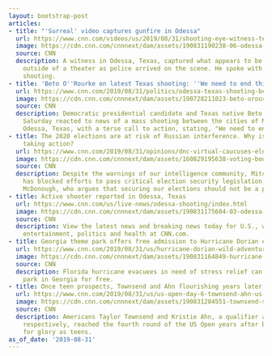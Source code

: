 ```yaml
---
layout: bootstrap-post
articles:
- title: "'Surreal' video captures gunfire in Odessa"
  url: https://www.cnn.com/videos/us/2019/08/31/shooting-eye-witness-texas-odessa-beeper-nr-vpx.cnn
  image: https://cdn.cnn.com/cnnnext/dam/assets/190831190238-06-odessa-midland-shooting-0831-super-tease.jpg
  source: CNN
  description: A witness in Odessa, Texas, captured what appears to be a gunman shooting
    outside of a theater as police arrived on the scene. He spoke with CNN after the
    shooting.
- title: 'Beto O''Rourke on latest Texas shooting: ''We need to end this epidemic'''
  url: https://www.cnn.com/2019/08/31/politics/odessa-texas-shooting-beto-orourke-donald-trump/index.html
  image: https://cdn.cnn.com/cnnnext/dam/assets/190728211023-beto-orourke-rally-super-tease.jpg
  source: CNN
  description: Democratic presidential candidate and Texas native Beto O'Rourke on
    Saturday reacted to news of a mass shooting between the cities of Midland and
    Odessa, Texas, with a terse call to action, stating, "We need to end this epidemic."
- title: The 2020 elections are at risk of Russian interference. Why isn't the GOP
    taking action?
  url: https://www.cnn.com/2019/08/31/opinions/dnc-virtual-caucuses-election-security-mcdonough/index.html
  image: https://cdn.cnn.com/cnnnext/dam/assets/160829195638-voting-booth-file-super-tease.jpg
  source: CNN
  description: Despite the warnings of our intelligence community, Mitch McConnell
    has blocked efforts to pass critical election security legislation, writes Denis
    McDonough, who argues that securing our elections should not be a partisan issue.
- title: Active shooter reported in Odessa, Texas
  url: https://www.cnn.com/us/live-news/odessa-shooting/index.html
  image: https://cdn.cnn.com/cnnnext/dam/assets/190831175604-03-odessa-midland-shooting-0831-super-tease.jpg
  source: CNN
  description: View the latest news and breaking news today for U.S., world, weather,
    entertainment, politics and health at CNN.com.
- title: Georgia theme park offers free admission to Hurricane Dorian evacuees
  url: https://www.cnn.com/2019/08/31/us/hurricane-dorian-wild-adventures-theme-park-trnd/index.html
  image: https://cdn.cnn.com/cnnnext/dam/assets/190831164849-hurricane-dorian-wild-adventures-theme-park-admission-trnd-super-tease.jpg
  source: CNN
  description: Florida hurricane evacuees in need of stress relief can visit a theme
    park in Georgia for free.
- title: Once teen prospects, Townsend and Ahn flourishing years later at US Open
  url: https://www.cnn.com/2019/08/31/us/us-open-day-6-townsend-ahn-us-open-tennis-spt-intl/index.html
  image: https://cdn.cnn.com/cnnnext/dam/assets/190831204551-townsend-super-tease.jpg
  source: CNN
  description: Americans Taylor Townsend and Kristie Ahn, a qualifier and wildcard,
    respectively, reached the fourth round of the US Open years after being tipped
    for glory as teens.
as_of_date: '2019-08-31'
---
```


